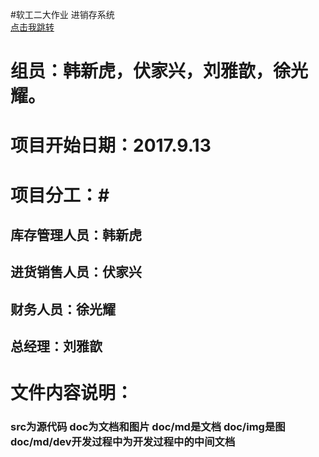 #软工二大作业 进销存系统<br>
<a href="#mingzi">点击我跳转</a>


# 组员：韩新虎，伏家兴，刘雅歆，徐光耀。
# 项目开始日期：2017.9.13

# 项目分工：#

## 库存管理人员：韩新虎

## 进货销售人员：伏家兴

## 财务人员：徐光耀

## 总经理：刘雅歆

# 文件内容说明：

### src为源代码 doc为文档和图片  doc/md是文档 doc/img是图 doc/md/dev开发过程中为开发过程中的中间文档<br><br><br><br><br><br><br>
<a name="mingzi"></a> 


​    
